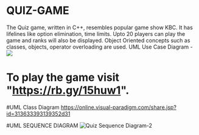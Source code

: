 # QUIZ-GAME
The Quiz game, written in C++, resembles popular game show KBC. It has lifelines like option elimination, time limits.
Upto 20 players can play the game and ranks will also be displayed.
Object Oriented concepts such as classes, objects, operator overloading are used.
UML Use Case Diagram - <img src="https://embed.creately.com/2iYpMihM5DO?token=BT7FlKnig9nVpZxQ&type=svg">
# To play the game visit "https://rb.gy/15huw1".
#UML Class Diagram https://online.visual-paradigm.com/share.jsp?id=313633393139352d31

#UML SEQUENCE DIAGRAM ![Quiz Sequence Diagram-2](https://user-images.githubusercontent.com/53908470/143272956-2725a6ae-c640-4d34-8e98-308c9b56e452.png)
